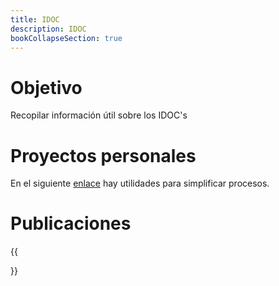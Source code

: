 ```yaml
---
title: IDOC
description: IDOC
bookCollapseSection: true
---
```


# Objetivo

Recopilar información útil sobre los IDOC's

# Proyectos personales

En el siguiente [enlace](https://github.com/irodrigob/ABAP_IDOC_UTIL) hay utilidades para simplificar procesos. 

# Publicaciones

{{<section>}}